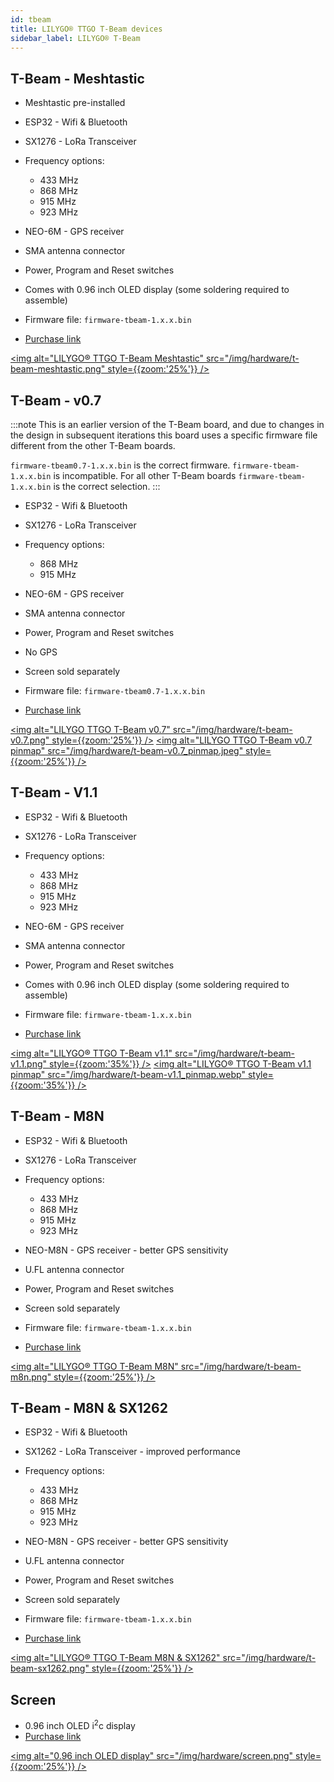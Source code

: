 ```yaml
---
id: tbeam
title: LILYGO® TTGO T-Beam devices
sidebar_label: LILYGO® T-Beam
---
```


## T-Beam - Meshtastic

- Meshtastic pre-installed
- ESP32 - Wifi & Bluetooth
- SX1276 - LoRa Transceiver
- Frequency options:
  - 433 MHz
  - 868 MHz
  - 915 MHz
  - 923 MHz
- NEO-6M - GPS receiver
- SMA antenna connector
- Power, Program and Reset switches
- Comes with 0.96 inch OLED display (some soldering required to assemble)

- Firmware file: `firmware-tbeam-1.x.x.bin`
- [Purchase link](https://www.aliexpress.com/item/4001178678568.html)

[<img alt="LILYGO® TTGO T-Beam Meshtastic" src="/img/hardware/t-beam-meshtastic.png" style={{zoom:'25%'}} />](/img/hardware/t-beam-meshtastic.png)


## T-Beam - v0.7

:::note
This is an earlier version of the T-Beam board, and due to changes in the design in subsequent iterations this board uses a specific firmware file different from the other T-Beam boards.

`firmware-tbeam0.7-1.x.x.bin` is the correct firmware. `firmware-tbeam-1.x.x.bin` is incompatible. For all other T-Beam boards `firmware-tbeam-1.x.x.bin` is the correct selection.
:::

- ESP32 - Wifi & Bluetooth
- SX1276 - LoRa Transceiver
- Frequency options:
  - 868 MHz
  - 915 MHz
- NEO-6M - GPS receiver
- SMA antenna connector
- Power, Program and Reset switches
- No GPS
- Screen sold separately

- Firmware file: `firmware-tbeam0.7-1.x.x.bin`
- [Purchase link](https://www.aliexpress.com/item/4000469332610.html)

[<img alt="LILYGO TTGO T-Beam v0.7" src="/img/hardware/t-beam-v0.7.png" style={{zoom:'25%'}} />](/img/hardware/t-beam-v0.7.png)
[<img alt="LILYGO TTGO T-Beam v0.7 pinmap" src="/img/hardware/t-beam-v0.7_pinmap.jpeg" style={{zoom:'25%'}} />](/img/hardware/t-beam-v0.7_pinmap.jpeg)


## T-Beam - V1.1

- ESP32 - Wifi & Bluetooth
- SX1276 - LoRa Transceiver
- Frequency options:
  - 433 MHz
  - 868 MHz
  - 915 MHz
  - 923 MHz
- NEO-6M - GPS receiver
- SMA antenna connector
- Power, Program and Reset switches
- Comes with 0.96 inch OLED display (some soldering required to assemble)

- Firmware file: `firmware-tbeam-1.x.x.bin`
- [Purchase link](https://www.aliexpress.com/item/4001178678568.html)

[<img alt="LILYGO® TTGO T-Beam v1.1" src="/img/hardware/t-beam-v1.1.png" style={{zoom:'35%'}} />](/img/hardware/t-beam-v1.1.png)
[<img alt="LILYGO® TTGO T-Beam v1.1 pinmap" src="/img/hardware/t-beam-v1.1_pinmap.webp" style={{zoom:'35%'}} />](/img/hardware/t-beam-v1.1_pinmap.webp)


## T-Beam - M8N

- ESP32 - Wifi & Bluetooth
- SX1276 - LoRa Transceiver
- Frequency options:
  - 433 MHz
  - 868 MHz
  - 915 MHz
  - 923 MHz
- NEO-M8N - GPS receiver - better GPS sensitivity
- U.FL antenna connector
- Power, Program and Reset switches
- Screen sold separately

- Firmware file: `firmware-tbeam-1.x.x.bin`
- [Purchase link](https://www.aliexpress.com/item/33047631119.html)

[<img alt="LILYGO® TTGO T-Beam M8N" src="/img/hardware/t-beam-m8n.png" style={{zoom:'25%'}} />](/img/hardware/t-beam-m8n.png)

## T-Beam - M8N & SX1262

- ESP32 - Wifi & Bluetooth
- SX1262 - LoRa Transceiver - improved performance
- Frequency options:
  - 433 MHz
  - 868 MHz
  - 915 MHz
  - 923 MHz
- NEO-M8N - GPS receiver - better GPS sensitivity
- U.FL antenna connector
- Power, Program and Reset switches
- Screen sold separately

- Firmware file: `firmware-tbeam-1.x.x.bin`
- [Purchase link](https://www.aliexpress.com/item/4001287221970.html)

[<img alt="LILYGO® TTGO T-Beam M8N & SX1262" src="/img/hardware/t-beam-sx1262.png" style={{zoom:'25%'}} />](/img/hardware/t-beam-sx1262.png)

## Screen

- 0.96 inch OLED i<sup>2</sup>c display
- [Purchase link](https://www.aliexpress.com/item/32922106384.html)

[<img alt="0.96 inch OLED display" src="/img/hardware/screen.png" style={{zoom:'25%'}} />](/img/hardware/screen.png)

